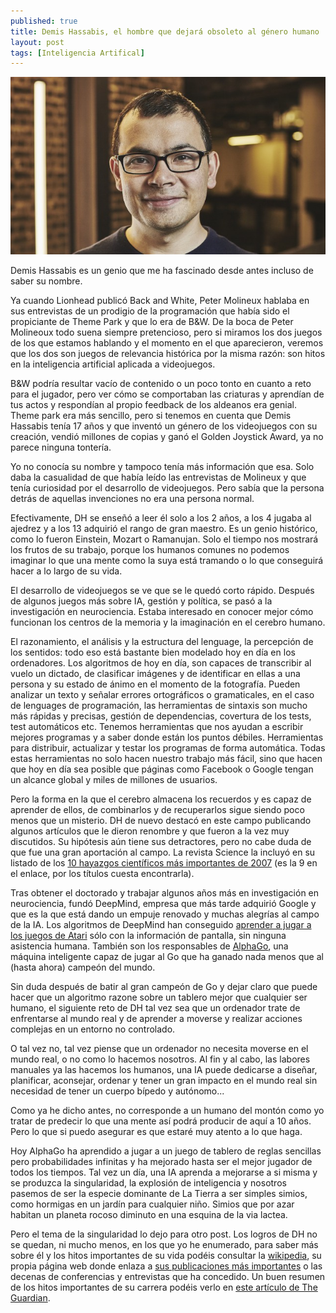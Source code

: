 ```yaml
---
published: true
title: Demis Hassabis, el hombre que dejará obsoleto al género humano
layout: post
tags: [Inteligencia Artifical]
---
```


![Primer plano de Demis Hassabis mirándo a la cámara con una media sonrisa](/public/img/demis-hassabis-640x360.jpg)

Demis Hassabis es un genio que me ha fascinado desde antes incluso de saber su nombre. 

Ya cuando Lionhead publicó Back and White, Peter Molineux hablaba en sus entrevistas de un prodigio de la programación que había sido el propiciante de Theme Park y que lo era de B&W. De la boca de Peter Molineoux todo suena siempre pretencioso, pero si miramos los dos juegos de los que estamos hablando y el momento en el que aparecieron, veremos que los dos son juegos de relevancia histórica por la misma razón: son hitos en la inteligencia artificial aplicada a videojuegos. 

B&W podría resultar vacío de contenido o un poco tonto en cuanto a reto para el jugador, pero ver cómo se comportaban las criaturas y aprendían de tus actos y respondían al propio feedback de los aldeanos era genial. Theme park era más sencillo, pero si tenemos en cuenta que Demis Hassabis tenía 17 años y que inventó un género de los videojuegos con su creación, vendió millones de copias y ganó el Golden Joystick Award, ya no parece ninguna tontería.

Yo no conocía su nombre y tampoco tenía más información que esa. Solo daba la casualidad de que había leído las entrevistas de Molineux y que tenía curiosidad por el desarrollo de videojuegos. Pero sabía que la persona detrás de aquellas invenciones no era una persona normal. 

Efectivamente, DH se enseñó a leer él solo a los 2 años, a los 4 jugaba al ajedrez y a los 13 adquirió el rango de gran maestro. Es un genio histórico, como lo fueron Einstein, Mozart o Ramanujan. Solo el tiempo nos mostrará los frutos de su trabajo, porque los humanos comunes no podemos imaginar lo que una mente como la suya está tramando o lo que conseguirá hacer a lo largo de su vida.

El desarrollo de videojuegos se ve que se le quedó corto rápido. Después de algunos juegos más sobre IA, gestión y política, se pasó a la investigación en neurociencia. Estaba interesado en conocer mejor cómo funcionan los centros de la memoria y la imaginación en el cerebro humano. 

El razonamiento, el análisis y la estructura del lenguage, la percepción de los sentidos: todo eso está bastante bien modelado hoy en día en los ordenadores. Los algoritmos de hoy en día, son capaces de transcribir al vuelo un dictado, de clasificar imágenes y de identificar en ellas a una persona y su estado de ánimo en el momento de la fotografía. Pueden analizar un texto y señalar errores ortográficos o gramaticales, en el caso de lenguages de programación, las herramientas de sintaxis son mucho más rápidas y precisas, gestión de dependencias, covertura de los tests, test automáticos etc. Tenemos herramientas que nos ayudan a escribir mejores programas y a saber donde están los puntos débiles. Herramientas para distribuir, actualizar y testar los programas de forma automática. Todas estas herramientas no solo hacen nuestro trabajo más fácil, sino que hacen que hoy en día sea posible que páginas como Facebook o Google tengan un alcance global y miles de millones de usuarios. 

Pero la forma en la que el cerebro almacena los recuerdos y es capaz de aprender de ellos, de combinarlos y de recuperarlos sigue siendo poco menos que un misterio. DH de nuevo destacó en este campo publicando algunos artículos que le dieron renombre y que fueron a la vez muy discutidos. Su hipótesis aún tiene sus detractores, pero no cabe duda de que fue una gran aportación al campo. La revista Science la incluyó en su listado de los [10 hayazgos científicos más importantes de 2007](http://science.sciencemag.org/content/318/5858/1844.1.full) (es la 9 en el enlace, por los títulos cuesta encontrarla).

Tras obtener el doctorado y trabajar algunos años más en investigación en neurociencia, fundó DeepMind, empresa que más tarde adquirió Google y que es la que está dando un empuje renovado y muchas alegrías al campo de la IA. Los algoritmos de DeepMind han conseguido [aprender a jugar a los juegos de Atari](https://www.deepmind.com/dqn.html) sólo con la información de pantalla, sin ninguna asistencia humana. También son los responsables de [AlphaGo](https://www.deepmind.com/alpha-go.html), una máquina inteligente capaz de jugar al Go que ha ganado nada menos que al (hasta ahora) campeón del mundo.

Sin duda después de batir al gran campeón de Go y dejar claro que puede hacer que un algoritmo razone sobre un tablero mejor que cualquier ser humano, el siguiente reto de DH tal vez sea que un ordenador trate de enfrentarse al mundo real y de aprender a moverse y realizar acciones complejas en un entorno no controlado. 

O tal vez no, tal vez piense que un ordenador no necesita moverse en el mundo real, o no como lo hacemos nosotros. Al fin y al cabo, las labores manuales ya las hacemos los humanos, una IA puede dedicarse a diseñar, planificar, aconsejar, ordenar y tener un gran impacto en el mundo real sin necesidad de tener un cuerpo bípedo y autónomo... 

Como ya he dicho antes, no corresponde a un humano del montón como yo tratar de predecir lo que una mente así podrá producir de aquí a 10 años. Pero lo que si puedo asegurar es que estaré muy atento a lo que haga.

Hoy AlphaGo ha aprendido a jugar a un juego de tablero de reglas sencillas pero probabilidades infinitas y ha mejorado hasta ser el mejor jugador de todos los tiempos. Tal vez un día, una IA aprenda a mejorarse a si misma y se produzca la singularidad, la explosión de inteligencia y nosotros pasemos de ser la especie dominante de La Tierra a ser simples simios, como hormigas en un jardín para cualquier niño. Simios que por azar habitan un planeta rocoso diminuto en una esquina de la via lactea. 

Pero el tema de la singularidad lo dejo para otro post. Los logros de DH no se quedan, ni mucho menos, en los que yo he enumerado, para saber más sobre él y los hitos importantes de su vida podéis consultar la [wikipedia](https://en.wikipedia.org/wiki/Demis_Hassabis), su propia página web donde enlaza a [sus publicaciones más importantes](http://demishassabis.com/publications/) o las decenas de conferencias y entrevistas que ha concedido. Un buen resumen de los hitos importantes de su carrera podéis verlo en [este artículo de The Guardian](http://www.theguardian.com/technology/shortcuts/2014/jan/28/demis-hassabis-15-facts-deepmind-technologies-founder-google). 

